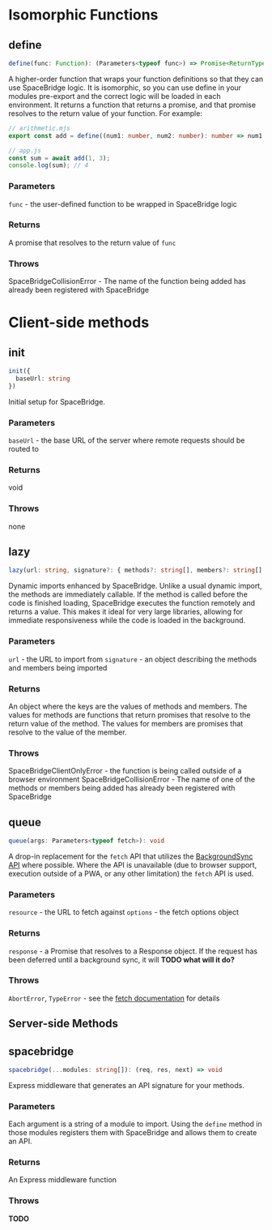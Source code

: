 # Isomorphic Functions

## define
```ts
define(func: Function): (Parameters<typeof func>) => Promise<ReturnType<typeof func>>
```
A higher-order function that wraps your function definitions so that they can use SpaceBridge logic. It is isomorphic, so you can use define in your modules pre-export and the correct logic will be loaded in each environment. It returns a function that returns a promise, and that promise resolves to the return value of your function. For example:

```ts
// arithmetic.mjs
export const add = define((num1: number, num2: number): number => num1 + num2); // TODO this function is anonymous

// app.js
const sum = await add(1, 3);
console.log(sum); // 4
```

### Parameters
`func` - the user-defined function to be wrapped in SpaceBridge logic

### Returns
A promise that resolves to the return value of `func`

### Throws
SpaceBridgeCollisionError - The name of the function being added has already been registered with SpaceBridge

# Client-side methods

## init
```ts
init({
  baseUrl: string
})
```
Initial setup for SpaceBridge.

### Parameters
`baseUrl` - the base URL of the server where remote requests should be routed to

### Returns
void

### Throws
none

## lazy
```ts
lazy(url: string, signature?: { methods?: string[], members?: string[] }): { typeof members[number]: Promise<any>; typeof methods[number]: (...any) => Promise<any> } 
```
Dynamic imports enhanced by SpaceBridge. Unlike a usual dynamic import, the methods are immediately callable. If the method is called before the code is finished loading, SpaceBridge executes the function remotely and returns a value. This makes it ideal for very large libraries, allowing for immediate responsiveness while the code is loaded in the background.

### Parameters
`url` - the URL to import from
`signature` - an object describing the methods and members being imported

### Returns
An object where the keys are the values of methods and members. The values for methods are functions that return promises that resolve to the return value of the method. The values for members are promises that resolve to the value of the member.

### Throws
SpaceBridgeClientOnlyError - the function is being called outside of a browser environment
SpaceBridgeCollisionError - The name of one of the methods or members being added has already been registered with SpaceBridge

## queue
```ts
queue(args: Parameters<typeof fetch>): void
```

A drop-in replacement for the `fetch` API that utilizes the [BackgroundSync API](https://developer.mozilla.org/en-US/docs/Web/API/Background_Synchronization_API) where possible. Where the API is unavailable (due to browser support, execution outside of a PWA, or any other limitation) the `fetch` API is used.

### Parameters
`resource` - the URL to fetch against
`options` - the fetch options object

### Returns
`response` - a Promise that resolves to a Response object. If the request has been deferred until a background sync, it will **TODO what will it do?**

### Throws
`AbortError`, `TypeError` - see the [fetch documentation](https://developer.mozilla.org/en-US/docs/Web/API/fetch) for details

## Server-side Methods

## spacebridge
```ts
spacebridge(...modules: string[]): (req, res, next) => void
```

Express middleware that generates an API signature for your methods. 

### Parameters
Each argument is a string of a module to import. Using the `define` method in those modules registers them with SpaceBridge and allows them to create an API.

### Returns 
An Express middleware function

### Throws
**TODO**